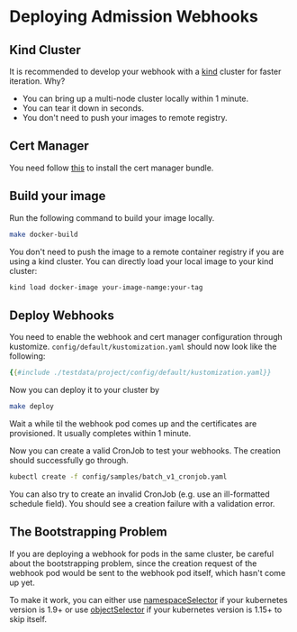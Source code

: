 # Deploying Admission Webhooks

## Kind Cluster

It is recommended to develop your webhook with a
[kind](../reference/kind.md) cluster for faster iteration.
Why?

- You can bring up a multi-node cluster locally within 1 minute.
- You can tear it down in seconds.
- You don't need to push your images to remote registry.

## Cert Manager

You need follow [this](./cert-manager.md) to install the cert manager bundle.

## Build your image

Run the following command to build your image locally.

```bash
make docker-build
```

You don't need to push the image to a remote container registry if you are using
a kind cluster. You can directly load your local image to your kind cluster:

```bash
kind load docker-image your-image-namge:your-tag
```

## Deploy Webhooks

You need to enable the webhook and cert manager configuration through kustomize.
`config/default/kustomization.yaml` should now look like the following:

```yaml
{{#include ./testdata/project/config/default/kustomization.yaml}}
```

Now you can deploy it to your cluster by

```bash
make deploy
```

Wait a while til the webhook pod comes up and the certificates are provisioned.
It usually completes within 1 minute.

Now you can create a valid CronJob to test your webhooks. The creation should
successfully go through.

```bash
kubectl create -f config/samples/batch_v1_cronjob.yaml
```

You can also try to create an invalid CronJob (e.g. use an ill-formatted
schedule field). You should see a creation failure with a validation error.

<aside class="note warning">

<h1>The Bootstrapping Problem</h1>

If you are deploying a webhook for pods in the same cluster, be
careful about the bootstrapping problem, since the creation request of the
webhook pod would be sent to the webhook pod itself, which hasn't come up yet.

To make it work, you can either use [namespaceSelector] if your kubernetes
version is 1.9+ or use [objectSelector] if your kubernetes version is 1.15+ to
skip itself.

</aside>

[namespaceSelector]: https://github.com/kubernetes/api/blob/kubernetes-1.14.5/admissionregistration/v1beta1/types.go#L189-L233
[objectSelector]: https://github.com/kubernetes/api/blob/kubernetes-1.15.2/admissionregistration/v1beta1/types.go#L262-L274
